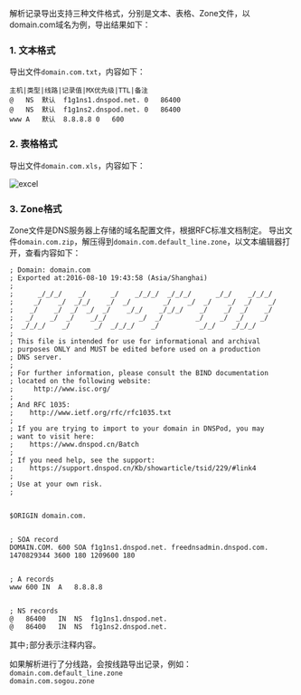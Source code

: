 解析记录导出支持三种文件格式，分别是文本、表格、Zone文件，以domain.com域名为例，导出结果如下：

### 1. 文本格式
导出文件`domain.com.txt`，内容如下：

```
主机|类型|线路|记录值|MX优先级|TTL|备注
@	NS	默认	f1g1ns1.dnspod.net.	0	86400
@	NS	默认	f1g1ns2.dnspod.net.	0	86400
www	A	默认	8.8.8.8	0	600
```

### 2. 表格格式
导出文件`domain.com.xls`，内容如下：

![excel](https://mc.qcloudimg.com/static/img/ad997ebafb5b6f6c0a42bdcd83e229e5/123.png)

### 3. Zone格式
Zone文件是DNS服务器上存储的域名配置文件，根据RFC标准文档制定。
导出文件`domain.com.zip`，解压得到`domain.com.default_line.zone`，以文本编辑器打开，查看内容如下：

```
; Domain: domain.com
; Exported at:2016-08-10 19:43:58 (Asia/Shanghai)
;
;      _/_/_/    _/      _/    _/_/_/  _/_/_/      _/_/    _/_/_/
;     _/    _/  _/_/    _/  _/        _/    _/  _/    _/  _/    _/
;    _/    _/  _/  _/  _/    _/_/    _/_/_/    _/    _/  _/    _/
;   _/    _/  _/    _/_/        _/  _/        _/    _/  _/    _/
;  _/_/_/    _/      _/  _/_/_/    _/          _/_/    _/_/_/
;
; This file is intended for use for informational and archival
; purposes ONLY and MUST be edited before used on a production
; DNS server.
;
; For further information, please consult the BIND documentation
; located on the following website:
;     http://www.isc.org/
;
; And RFC 1035:
;    http://www.ietf.org/rfc/rfc1035.txt
;
; If you are trying to import to your domain in DNSPod, you may
; want to visit here:
;    https://www.dnspod.cn/Batch
;
; If you need help, see the support:
;    https://support.dnspod.cn/Kb/showarticle/tsid/229/#link4
;
; Use at your own risk.
;


$ORIGIN domain.com.


; SOA record
DOMAIN.COM. 600 SOA f1g1ns1.dnspod.net. freednsadmin.dnspod.com. 1470829344 3600 180 1209600 180


; A records
www	600	IN	A	8.8.8.8


; NS records
@	86400	IN	NS	f1g1ns1.dnspod.net.
@	86400	IN	NS	f1g1ns2.dnspod.net.

```
其中`;`部分表示注释内容。

如果解析进行了分线路，会按线路导出记录，例如：
`domain.com.default_line.zone`<br />
`domain.com.sogou.zone`
